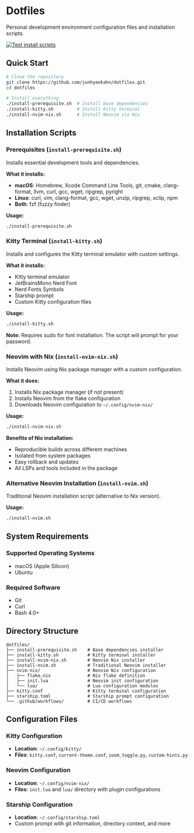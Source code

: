 # Dotfiles

Personal development environment configuration files and installation scripts.

[![Test install scripts](https://github.com/junhyeokahn/dotfiles/actions/workflows/test-install-scripts.yml/badge.svg)](https://github.com/junhyeokahn/dotfiles/actions/workflows/test-install-scripts.yml)

## Quick Start

```bash
# Clone the repository
git clone https://github.com/junhyeokahn/dotfiles.git
cd dotfiles

# Install everything
./install-prerequisite.sh  # Install base dependencies
./install-kitty.sh         # Install Kitty terminal
./install-nvim-nix.sh      # Install Neovim via Nix
```

## Installation Scripts

### Prerequisites (`install-prerequisite.sh`)

Installs essential development tools and dependencies.

**What it installs:**
- **macOS**: Homebrew, Xcode Command Line Tools, git, cmake, clang-format, llvm, curl, gcc, wget, ripgrep, pyright
- **Linux**: curl, vim, clang-format, gcc, wget, unzip, ripgrep, xclip, npm
- **Both**: fzf (fuzzy finder)

**Usage:**
```bash
./install-prerequisite.sh
```

### Kitty Terminal (`install-kitty.sh`)

Installs and configures the Kitty terminal emulator with custom settings.

**What it installs:**
- Kitty terminal emulator
- JetBrainsMono Nerd Font
- Nerd Fonts Symbols
- Starship prompt
- Custom Kitty configuration files

**Usage:**
```bash
./install-kitty.sh
```

**Note:** Requires sudo for font installation. The script will prompt for your password.

### Neovim with Nix (`install-nvim-nix.sh`)

Installs Neovim using Nix package manager with a custom configuration.

**What it does:**
1. Installs Nix package manager (if not present)
2. Installs Neovim from the flake configuration
3. Downloads Neovim configuration to `~/.config/nvim-nix/`

**Usage:**
```bash
./install-nvim-nix.sh
```

**Benefits of Nix installation:**
- Reproducible builds across different machines
- Isolated from system packages
- Easy rollback and updates
- All LSPs and tools included in the package

### Alternative Neovim Installation (`install-nvim.sh`)

Traditional Neovim installation script (alternative to Nix version).

**Usage:**
```bash
./install-nvim.sh
```

## System Requirements

### Supported Operating Systems
- macOS (Apple Silicon)
- Ubuntu

### Required Software
- Git
- Curl
- Bash 4.0+

## Directory Structure

```
dotfiles/
├── install-prerequisite.sh    # Base dependencies installer
├── install-kitty.sh           # Kitty terminal installer
├── install-nvim-nix.sh        # Neovim Nix installer
├── install-nvim.sh            # Traditional Neovim installer
├── nvim-nix/                  # Neovim Nix configuration
│   ├── flake.nix              # Nix flake definition
│   ├── init.lua               # Neovim init configuration
│   └── lua/                   # Lua configuration modules
├── kitty.conf                 # Kitty terminal configuration
├── starship.toml              # Starship prompt configuration
└── .github/workflows/         # CI/CD workflows
```

## Configuration Files

### Kitty Configuration
- **Location**: `~/.config/kitty/`
- **Files**: `kitty.conf`, `current-theme.conf`, `zoom_toggle.py`, `custom-hints.py`

### Neovim Configuration
- **Location**: `~/.config/nvim-nix/`
- **Files**: `init.lua` and `lua/` directory with plugin configurations

### Starship Configuration
- **Location**: `~/.config/starship.toml`
- Custom prompt with git information, directory context, and more
